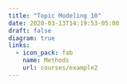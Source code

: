 ```yaml
---
title: "Topic Modeling 10"
date: 2020-03-13T14:19:53-05:00
draft: false
diagram: true
links:
  - icon_pack: fab
    name: Methods
    url: courses/example2
---
```



